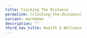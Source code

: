 ```yaml
---
title: Clocking The Distance
permalink: /clocking-the-distance/
variant: markdown
description: ""
third_nav_title: Health & Wellness
---
```

